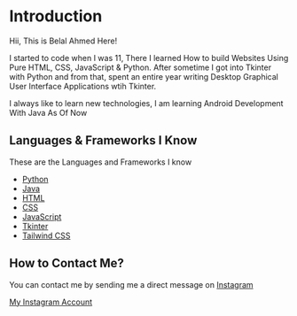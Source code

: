 
# Introduction
Hii, This is Belal Ahmed Here!

I started to code when I was 11, There I learned How to build Websites Using Pure HTML, CSS, JavaScript & Python. After sometime I got into Tkinter with Python and from that, spent an entire year writing Desktop Graphical User Interface Applications wtih Tkinter.

I always like to learn new technologies, I am learning Android Development With Java As Of Now



## Languages & Frameworks I Know 
These are the Languages and Frameworks I know 
    
 - [Python](https://en.wikipedia.org/wiki/Python_(programming_language))
 - [Java](https://en.wikipedia.org/wiki/Java_(programming_language))
 - [HTML](https://en.wikipedia.org/wiki/HTML)
 - [CSS](https://en.wikipedia.org/wiki/CSS)
 - [JavaScript](https://en.wikipedia.org/wiki/JavaScript)
 - [Tkinter](https://en.wikipedia.org/wiki/Tkinter)
 - [Tailwind CSS](https://tailwindcss.com/)


## How to Contact Me?
You can contact me by sending me a direct message on [Instagram](https://www.instagram.com/)

[My Instagram Account](https://instagram.com/mrbelalahmed95)


<!---
mrbelalahmed95/mrbelalahmed95 is a ✨ special ✨ repository because its `README.md` (this file) appears on your GitHub profile.
You can click the Preview link to take a look at your changes.
--->
